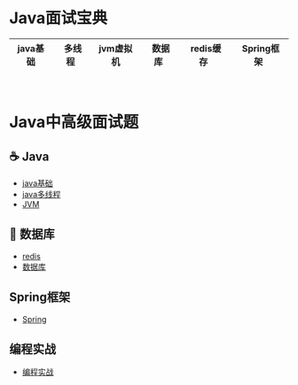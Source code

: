 # Java面试宝典

| java基础| &nbsp;多线程&nbsp; | jvm虚拟机| &nbsp;数据库&nbsp; | &nbsp;redis缓存&nbsp; |&nbsp;Spring框架&nbsp;|  
| :------: | :------: | :------: | :------: | :------: | :------: | 

<br>

# Java中高级面试题

## :coffee: Java

- [java基础](https://github.com/robert202003/Java-Notes/blob/master/docs/java.md)
- [java多线程](https://github.com/robert202003/Java-Notes/blob/master/docs/multithread.md)
- [JVM](https://github.com/robert202003/Java-Notes/blob/master/docs/jvm.md)

## :floppy_disk: 数据库

- [redis](https://github.com/robert202003/Java-Notes/blob/master/docs/redis.md)
- [数据库](https://github.com/robert202003/Java-Notes/blob/master/docs/database.md)

## Spring框架

- [Spring](https://github.com/robert202003/Java-Notes/blob/master/docs/spring.md)

## 编程实战

- [编程实战](https://github.com/robert202003/Java-Notes/blob/master/docs/pratice.md)